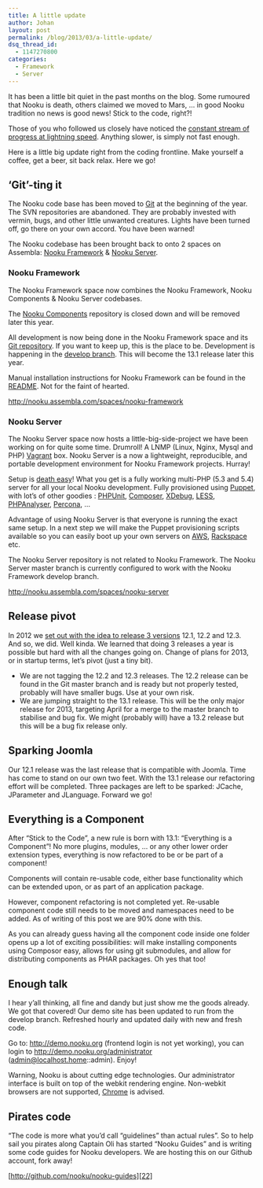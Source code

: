 ```yaml
---
title: A little update
author: Johan
layout: post
permalink: /blog/2013/03/a-little-update/
dsq_thread_id:
  - 1147270800
categories:
  - Framework
  - Server
---
```

It has been a little bit quiet in the past months on the blog. Some rumoured that Nooku is death, others claimed we moved to Mars, &#8230; in good Nooku tradition no news is good news! Stick to the code, right?!

Those of you who followed us closely have noticed the [constant stream of progress at lightning speed][1]. Anything slower, is simply not fast enough.

Here is a little big update right from the coding frontline. Make yourself a coffee, get a beer, sit back relax. Here we go!

## &#8216;Git&#8217;-ting it

The Nooku code base has been moved to [Git][2] at the beginning of the year. The SVN repositories are abandoned. They are probably invested with vermin, bugs, and other little unwanted creatures. Lights have been turned off, go there on your own accord. You have been warned!

The Nooku codebase has been brought back to onto 2 spaces on Assembla: [Nooku Framework][3] & [Nooku Server][4].  
<!--more-->

### Nooku Framework

The Nooku Framework space now combines the Nooku Framework, Nooku Components & Nooku Server codebases.

The [Nooku Components][5] repository is closed down and will be removed later this year.

All development is now being done in the Nooku Framework space and its [Git repository][6]. If you want to keep up, this is the place to be. Development is happening in the [develop branch][7]. This will become the 13.1 release later this year.

Manual installation instructions for Nooku Framework can be found in the [README][8]. Not for the faint of hearted.

<http://nooku.assembla.com/spaces/nooku-framework>

### Nooku Server

The Nooku Server space now hosts a little-big-side-project we have been working on for quite some time. Drumroll! A LNMP (Linux, Nginx, Mysql and PHP) [Vagrant][9] box. Nooku Server is a now a lightweight, reproducible, and portable development environment for Nooku Framework projects. Hurray!

Setup is [death easy][10]! What you get is a fully working multi-PHP (5.3 and 5.4) server for all your local Nooku development. Fully provisioned using [Puppet][11], with lot&#8217;s of other goodies : [PHPUnit][12], [Composer][13], [XDebug][14], [LESS][15], [PHPAnalyser][16], [Percona][17], &#8230;

Advantage of using Nooku Server is that everyone is running the exact same setup. In a next step we will make the Puppet provisioning scripts available so you can easily boot up your own servers on [AWS][18], [Rackspace][19] etc.

The Nooku Server repository is not related to Nooku Framework. The Nooku Server master branch is currently configured to work with the Nooku Framework develop branch.

<http://nooku.assembla.com/spaces/nooku-server>

## Release pivot

In 2012 we [set out with the idea to release 3 versions][20] 12.1, 12.2 and 12.3. And so, we did. Well kinda. We learned that doing 3 releases a year is possible but hard with all the changes going on. Change of plans for 2013, or in startup terms, let&#8217;s pivot (just a tiny bit).

*   We are not tagging the 12.2 and 12.3 releases. The 12.2 release can be found in the Git master branch and is ready but not properly tested, probably will have smaller bugs. Use at your own risk.
*   We are jumping straight to the 13.1 release. This will be the only major release for 2013, targeting April for a merge to the master branch to stabilise and bug fix. We might (probably will) have a 13.2 release but this will be a bug fix release only.

## Sparking Joomla

Our 12.1 release was the last release that is compatible with Joomla. Time has come to stand on our own two feet. With the 13.1 release our refactoring effort will be completed. Three packages are left to be sparked: JCache, JParameter and JLanguage. Forward we go!

## Everything is a Component

After &#8220;Stick to the Code&#8221;, a new rule is born with 13.1: &#8220;Everything is a Component&#8221;! No more plugins, modules, &#8230; or any other lower order extension types, everything is now refactored to be or be part of a component!

Components will contain re-usable code, either base functionality which can be extended upon, or as part of an application package.

However, component refactoring is not completed yet. Re-usable component code still needs to be moved and namespaces need to be added. As of writing of this post we are 90% done with this.

As you can already guess having all the component code inside one folder opens up a lot of exciting possibilities: will make installing components using Composor easy, allows for using git submodules, and allow for distributing components as PHAR packages. Oh yes that too!

## Enough talk

I hear y&#8217;all thinking, all fine and dandy but just show me the goods already. We got that covered! Our demo site has been updated to run from the develop branch. Refreshed hourly and updated daily with new and fresh code.

Go to: <http://demo.nooku.org> (frontend login is not yet working), you can login to <http://demo.nooku.org/administrator> (admin@localhost.home::admin). Enjoy!

Warning, Nooku is about cutting edge technologies. Our administrator interface is built on top of the webkit rendering engine. Non-webkit browsers are not supported, [Chrome][21] is advised.

## Pirates code

&#8220;The code is more what you&#8217;d call &#8220;guidelines&#8221; than actual rules&#8221;. So to help sail you pirates along Captain Oli has started &#8220;Nooku Guides&#8221; and is writing some code guides for Nooku developers. We are hosting this on our Github account, fork away!

[http://github.com/nooku/nooku-guides][22]

 [1]: https://www.ohloh.net/p/nooku
 [2]: http://git-scm.com/
 [3]: http://nooku.assembla.com/spaces/nooku-framework
 [4]: http://nooku.assembla.com/spaces/nooku-server
 [5]: https://www.assembla.com/spaces/nooku-components
 [6]: https://nooku.assembla.com/code/nooku-framework/git/nodes
 [7]: https://nooku.assembla.com/code/nooku-framework/git/nodes/develop
 [8]: https://nooku.assembla.com/code/nooku-framework/git/nodes/develop/README.md
 [9]: http://www.vagrantup.com/
 [10]: https://nooku.assembla.com/code/nooku-server/git/nodes/master/README.md
 [11]: https://puppetlabs.com/
 [12]: http://www.phpunit.de/
 [13]: http://getcomposer.org/
 [14]: http://xdebug.org/
 [15]: http://lesscss.org/
 [16]: https://scrutinizer-ci.com/docs/tools/php/php-analyzer/
 [17]: http://www.percona.com/
 [18]: http://aws.amazon.com/
 [19]: http://rackspace.com/
 [20]: http://blog.nooku.org/2012/01/onward-to-2012/#more-2136
 [21]: www.google.com/chrome
 [22]: https://github.com/nooku/nooku-guides